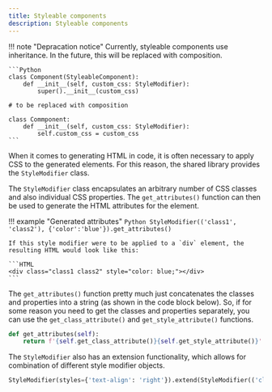 ```yaml
---
title: Styleable components
description: Styleable components
---
```


!!! note "Depracation notice"
    Currently, styleable components use inheritance. In the future, this will be replaced with composition.

    ```Python
    class Component(StyleableComponent):
        def __init__(self, custom_css: StyleModifier):
            super().__init__(custom_css)

    # to be replaced with composition

    class Commponent:
        def __init__(self, custom_css: StyleModifier):
            self.custom_css = custom_css
    ```

When it comes to generating HTML in code, it is often necessary to apply CSS to the generated elements. For this reason, the shared library provides the `StyleModifier` class.

The `StyleModifier` class encapsulates an arbitrary number of CSS classes and also individual CSS properties. The `get_attributes()` function can then be used to generate the HTML attributes for the element.

!!! example "Generated attributes"
    ```Python
    StyleModifier(('class1', 'class2'), {'color':'blue'}).get_attributes()
    ```
    
    If this style modifier were to be applied to a `div` element, the resulting HTML would look like this:
    
    ```HTML
    <div class="class1 class2" style="color: blue;"></div>
    ```

The `get_attributes()` function pretty much just concatenates the classes and properties into a string (as shown in the code block below). So, if for some reason you need to get the classes and properties separately, you can use the `get_class_attribute()` and `get_style_attribute()` functions. 

```Python title="Implementation of get_attributes()"
def get_attributes(self):
    return f'{self.get_class_attribute()}{self.get_style_attribute()}'
```

The `StyleModifier` also has an extension functionality, which allows for combination of different style modifier objects.

```Python title="Combining style modifiers"
StyleModifier(styles={'text-align': 'right'}).extend(StyleModifier(('class1',)))
```
